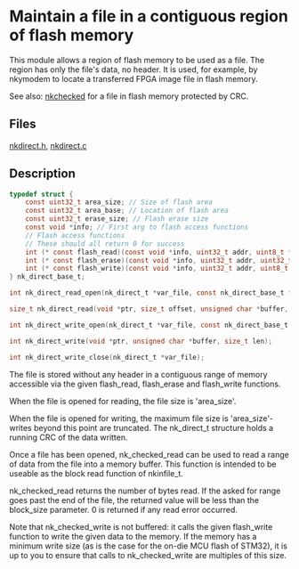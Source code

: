 # Maintain a file in a contiguous region of flash memory

This module allows a region of flash memory to be used as a file.  The
region has only the file's data, no header.  It is used, for example, by
nkymodem to locate a transferred FPGA image file in flash memory.

See also: [nkchecked](nkdirect.md) for a file in flash memory protected by CRC.

## Files

[nkdirect.h](../inc/nkdirect.h),
[nkdirect.c](../src/nkdirect.c)

## Description

```c
typedef struct {
    const uint32_t area_size; // Size of flash area
    const uint32_t area_base; // Location of flash area
    const uint32_t erase_size; // Flash erase size
    const void *info; // First arg to flash access functions
    // Flash access functions
    // These should all return 0 for success
    int (* const flash_read)(const void *info, uint32_t addr, uint8_t *buf, uint32_t size);
    int (* const flash_erase)(const void *info, uint32_t addr, uint32_t size); // NULL for no erase
    int (* const flash_write)(const void *info, uint32_t addr, uint8_t *buf, uint32_t size);
} nk_direct_base_t;

int nk_direct_read_open(nk_direct_t *var_file, const nk_direct_base_t *file, unsigned char *buffer, size_t buf_size);

size_t nk_direct_read(void *ptr, size_t offset, unsigned char *buffer, size_t block_size);

int nk_direct_write_open(nk_direct_t *var_file, const nk_direct_base_t *file);

int nk_direct_write(void *ptr, unsigned char *buffer, size_t len);

int nk_direct_write_close(nk_direct_t *var_file);

```

The file is stored without any header in a contiguous range of memory
accessible via the given flash_read, flash_erase and flash_write functions. 

When the file is opened for reading, the file size is 'area_size'.

When the file is opened for writing, the maximum file size is 'area_size'-
writes beyond this point are truncated.  The nk_direct_t structure holds a
running CRC of the data written.

Once a file has been opened, nk_checked_read can be used to read a range of
data from the file into a memory buffer.  This function is intended to be
useable as the block read function of nkinfile_t.

nk_checked_read returns the number of bytes read.  If the asked for range
goes past the end of the file, the returned value will be less than the
block_size parameter.  0 is returned if any read error occurred.

Note that nk_checked_write is not buffered: it calls the given flash_write
function to write the given data to the memory.  If the memory has a minimum
write size (as is the case for the on-die MCU flash of STM32), it is up to
you to ensure that calls to nk_checked_write are multiples of this size.
